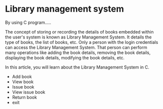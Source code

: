 # Library management system 

By using C program.....

The concept of storing or recording the details of books embedded within the user's system is known as Library Management System. It details the type of books, the list of books, etc. Only a person with the login credentials can access the Library Management System. That person can perform many operations like adding the book details, removing the book details, displaying the book details, modifying the book details, etc.

In this article, you will learn about the Library Management System in C.

* Add book
* View book
* Issue book
* View issue book
* Return book 
* exit
